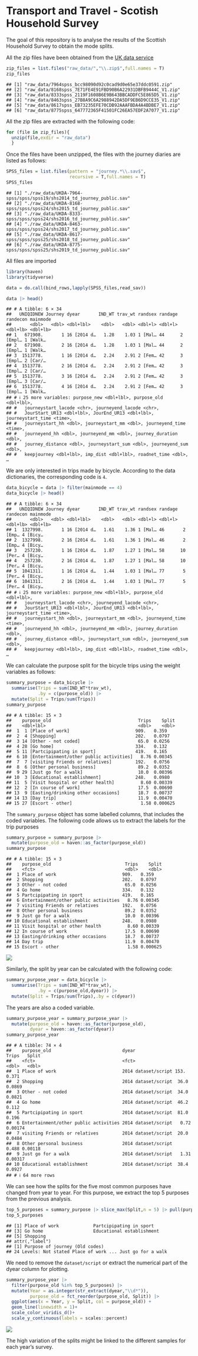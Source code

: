 Transport and Travel - Scotish Household Survey
================

The goal of this repository is to analyse the results of the Scottish
Household Survey to obtain the mode splits.

All the zip files have been obtained from the [UK data
service](https://beta.ukdataservice.ac.uk/datacatalogue/studies/study?id=8775)

``` r
zip_files = list.files("raw_data/","\\.zip$",full.names = T)
zip_files
```

    ## [1] "raw_data/7964spss_bcc98090d92c0cad9d0e65e37ddc0591.zip"   
    ## [2] "raw_data/8168spss_7E71FE4E91FBD90B6A22931DBFB9444C_V1.zip"
    ## [3] "raw_data/8333spss_2119F1608B6E9B643BBCADDFC5E865D5_V1.zip"
    ## [4] "raw_data/8463spss_27B8A9C6A2988942DA5DF9EB6D9CCE35_V1.zip"
    ## [5] "raw_data/8617spss_EB73235EFE70CDB92AAAFBDA4A4BDBE7_V1.zip"
    ## [6] "raw_data/8775spss_647772365F41501FC26EA57EDF2A7077_V1.zip"

All the zip files are extracted with the following code:

``` r
for (file in zip_files){  
  unzip(file,exdir = "raw_data")
  }
```

Once the files have been unzipped, the files with the journey diaries
are listed as follows:

``` r
SPSS_files = list.files(pattern = "journey.*\\.sav$",
                        recursive = T,full.names = T)
SPSS_files
```

    ## [1] "./raw_data/UKDA-7964-spss/spss/spss19/shs2014_td_journey_public.sav"
    ## [2] "./raw_data/UKDA-8168-spss/spss/spss24/shs2015_td_journey_public.sav"
    ## [3] "./raw_data/UKDA-8333-spss/spss/spss24/shs2016_td_journey_public.sav"
    ## [4] "./raw_data/UKDA-8463-spss/spss/spss24/shs2017_td_journey_public.sav"
    ## [5] "./raw_data/UKDA-8617-spss/spss/spss25/shs2018_td_journey_public.sav"
    ## [6] "./raw_data/UKDA-8775-spss/spss/spss25/shs2019_td_journey_public.sav"

All files are imported

``` r
library(haven)
library(tidyverse)

data = do.call(bind_rows,lapply(SPSS_files,read_sav))

data |> head()
```

    ## # A tibble: 6 × 34
    ##   UNIQIDNEW Journey dyear       IND_WT trav_wt randsex randage randecon mainmode
    ##       <dbl>   <dbl> <dbl+lbl>    <dbl>   <dbl> <dbl+l> <dbl+l> <dbl+lb> <dbl+lb>
    ## 1   671908.       1 16 [2014 d…   1.28    1.03 1 [Mal… 44      2 [Empl… 1 [Walk…
    ## 2   671908.       2 16 [2014 d…   1.28    1.03 1 [Mal… 44      2 [Empl… 1 [Walk…
    ## 3  1513778.       1 16 [2014 d…   2.24    2.91 2 [Fem… 42      3 [Empl… 2 [Car/…
    ## 4  1513778.       2 16 [2014 d…   2.24    2.91 2 [Fem… 42      3 [Empl… 2 [Car/…
    ## 5  1513778.       3 16 [2014 d…   2.24    2.91 2 [Fem… 42      3 [Empl… 3 [Car/…
    ## 6  1513778.       4 16 [2014 d…   2.24    2.91 2 [Fem… 42      3 [Empl… 1 [Walk…
    ## # ℹ 25 more variables: purpose_new <dbl+lbl>, purpose_old <dbl+lbl>,
    ## #   journeystart_lacode <chr>, journeyend_lacode <chr>,
    ## #   JourStart_UR13 <dbl+lbl>, JourEnd_UR13 <dbl+lbl>, journeystart_time <time>,
    ## #   journeystart_hh <dbl>, journeystart_mm <dbl>, journeyend_time <time>,
    ## #   journeyend_hh <dbl>, journeyend_mm <dbl>, journey_duration <dbl>,
    ## #   journey_distance <dbl>, journeystart_sum <dbl>, journeyend_sum <dbl>,
    ## #   keepjourney <dbl+lbl>, imp_dist <dbl+lbl>, roadnet_time <dbl>, …

We are only interested in trips made by bicycle. According to the data
dictionaries, the corresponding code is `4`.

``` r
data_bicycle = data |> filter(mainmode == 4)
data_bicycle |> head()
```

    ## # A tibble: 6 × 34
    ##   UNIQIDNEW Journey dyear       IND_WT trav_wt randsex randage randecon mainmode
    ##       <dbl>   <dbl> <dbl+lbl>    <dbl>   <dbl> <dbl+l> <dbl+l> <dbl+lb> <dbl+lb>
    ## 1  1327998.       1 16 [2014 d…   1.61    1.36 1 [Mal… 46       2 [Emp… 4 [Bicy…
    ## 2  1327998.       2 16 [2014 d…   1.61    1.36 1 [Mal… 46       2 [Emp… 4 [Bicy…
    ## 3   257230.       1 16 [2014 d…   1.87    1.27 1 [Mal… 58      10 [Per… 4 [Bicy…
    ## 4   257230.       2 16 [2014 d…   1.87    1.27 1 [Mal… 58      10 [Per… 4 [Bicy…
    ## 5  1041311.       1 16 [2014 d…   1.44    1.03 1 [Mal… 77       5 [Per… 4 [Bicy…
    ## 6  1041311.       2 16 [2014 d…   1.44    1.03 1 [Mal… 77       5 [Per… 4 [Bicy…
    ## # ℹ 25 more variables: purpose_new <dbl+lbl>, purpose_old <dbl+lbl>,
    ## #   journeystart_lacode <chr>, journeyend_lacode <chr>,
    ## #   JourStart_UR13 <dbl+lbl>, JourEnd_UR13 <dbl+lbl>, journeystart_time <time>,
    ## #   journeystart_hh <dbl>, journeystart_mm <dbl>, journeyend_time <time>,
    ## #   journeyend_hh <dbl>, journeyend_mm <dbl>, journey_duration <dbl>,
    ## #   journey_distance <dbl>, journeystart_sum <dbl>, journeyend_sum <dbl>,
    ## #   keepjourney <dbl+lbl>, imp_dist <dbl+lbl>, roadnet_time <dbl>, …

We can calculate the purpose split for the bicycle trips using the
weight variables as follows:

``` r
summary_purpose = data_bicycle |>
  summarise(Trips = sum(IND_WT*trav_wt),
            .by = c(purpose_old)) |> 
  mutate(Split = Trips/sum(Trips))
summary_purpose
```

    ## # A tibble: 15 × 3
    ##    purpose_old                                 Trips    Split
    ##    <dbl+lbl>                                   <dbl>    <dbl>
    ##  1  1 [Place of work]                         909.   0.359   
    ##  2  4 [Shopping]                              202.   0.0797  
    ##  3 14 [Other - not coded]                      65.0  0.0256  
    ##  4 28 [Go home]                               334.   0.132   
    ##  5 11 [Partcipipating in sport]               419.   0.165   
    ##  6 10 [Entertainment/other public activities]   8.76 0.00345 
    ##  7  7 [visiting Friends or relatives]         192.   0.0756  
    ##  8  6 [Other personal business]                89.2  0.0352  
    ##  9 29 [Just go for a walk]                     10.0  0.00396 
    ## 10  3 [Educational establishment]             248.   0.0980  
    ## 11  5 [Visit hospital or other health]          8.60 0.00339 
    ## 12  2 [In course of work]                      17.5  0.00690 
    ## 13  9 [Easting/drinking other occasions]       18.7  0.00737 
    ## 14 13 [Day trip]                               11.9  0.00470 
    ## 15 27 [Escort - other]                          1.58 0.000625

The `summary_purpose` object has some labelled columns, that includes
the coded variables. The following code allows us to extract the labels
for the trip purposes

``` r
summary_purpose = summary_purpose |> 
  mutate(purpose_old = haven::as_factor(purpose_old))
summary_purpose
```

    ## # A tibble: 15 × 3
    ##    purpose_old                            Trips    Split
    ##    <fct>                                  <dbl>    <dbl>
    ##  1 Place of work                         909.   0.359   
    ##  2 Shopping                              202.   0.0797  
    ##  3 Other - not coded                      65.0  0.0256  
    ##  4 Go home                               334.   0.132   
    ##  5 Partcipipating in sport               419.   0.165   
    ##  6 Entertainment/other public activities   8.76 0.00345 
    ##  7 visiting Friends or relatives         192.   0.0756  
    ##  8 Other personal business                89.2  0.0352  
    ##  9 Just go for a walk                     10.0  0.00396 
    ## 10 Educational establishment             248.   0.0980  
    ## 11 Visit hospital or other health          8.60 0.00339 
    ## 12 In course of work                      17.5  0.00690 
    ## 13 Easting/drinking other occasions       18.7  0.00737 
    ## 14 Day trip                               11.9  0.00470 
    ## 15 Escort - other                          1.58 0.000625

![](README_files/figure-gfm/mode_split-1.png)<!-- -->

Similarly, the split by year can be calculated with the following code:

``` r
summary_purpose_year = data_bicycle |>
  summarise(Trips = sum(IND_WT*trav_wt),
            .by = c(purpose_old,dyear)) |> 
  mutate(Split = Trips/sum(Trips),.by = c(dyear))
```

The years are also a coded variable.

``` r
summary_purpose_year = summary_purpose_year |>
  mutate(purpose_old = haven::as_factor(purpose_old),
         dyear = haven::as_factor(dyear))
summary_purpose_year
```

    ## # A tibble: 74 × 4
    ##    purpose_old                           dyear                 Trips   Split
    ##    <fct>                                 <fct>                 <dbl>   <dbl>
    ##  1 Place of work                         2014 dataset/script 153.    0.371  
    ##  2 Shopping                              2014 dataset/script  36.0   0.0869 
    ##  3 Other - not coded                     2014 dataset/script  34.0   0.0821 
    ##  4 Go home                               2014 dataset/script  46.2   0.112  
    ##  5 Partcipipating in sport               2014 dataset/script  81.0   0.196  
    ##  6 Entertainment/other public activities 2014 dataset/script   0.72  0.00174
    ##  7 visiting Friends or relatives         2014 dataset/script  20.0   0.0484 
    ##  8 Other personal business               2014 dataset/script   0.488 0.00118
    ##  9 Just go for a walk                    2014 dataset/script   1.31  0.00317
    ## 10 Educational establishment             2014 dataset/script  38.4   0.0927 
    ## # ℹ 64 more rows

We can see how the splits for the five most common purposes have changed
from year to year. For this purpose, we extract the top 5 purposes from
the previous analysis.

``` r
top_5_purposes = summary_purpose |> slice_max(Split,n = 5) |> pull(purpose_old)
top_5_purposes
```

    ## [1] Place of work             Partcipipating in sport  
    ## [3] Go home                   Educational establishment
    ## [5] Shopping                 
    ## attr(,"label")
    ## [1] Purpose of journey (Old codes)
    ## 24 Levels: Not stated Place of work ... Just go for a walk

We need to remove the `dataset/script` or extract the numerical part of
the dyear column for plotting.

``` r
summary_purpose_year |> 
  filter(purpose_old %in% top_5_purposes) |> 
  mutate(Year = as.integer(str_extract(dyear,"\\d*")), 
         purpose_old = fct_reorder(purpose_old, Split)) |> 
  ggplot(aes(x = Year, y = Split, col = purpose_old)) + 
  geom_line(linewidth = 1)+
  scale_color_viridis_d()+
  scale_y_continuous(labels = scales::percent)
```

![](README_files/figure-gfm/unnamed-chunk-10-1.png)<!-- -->

The high variation of the splits might be linked to the different
samples for each year’s survey.
